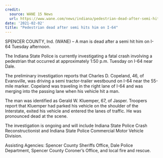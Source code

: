 ```yaml
---
credit:
  source: WANE 15 News
  url: https://www.wane.com/news/indiana/pedestrian-dead-after-semi-hits-him-on-i-64/
date: '2021-02-02'
title: "Pedestrian dead after semi hits him on I-64"
---
```

SPENCER COUNTY, Ind. (WANE) – A man is dead after a semi hit him on I-64 Tuesday afternoon.

The Indiana State Police is currently investigating a fatal crash involving a pedestrian that occurred at approximately 1:50 p.m. Tuesday on I-64 near Dale.

The preliminary investigation reports that Charles D. Copeland, 46, of Evansville, was driving a semi tractor-trailer westbound on I-64 near the 55-mile marker. Copeland was traveling in the right lane of I-64 and was merging into the passing lane when his vehicle hit a man.

The man was identified as Gerald W. Kluemper, 67, of Jasper. Troopers report that Kluemper had parked his vehicle on the shoulder of the Interstate, exited his vehicle and entered the lanes of traffic. He was pronounced dead at the scene.

The investigation is ongoing and will include Indiana State Police Crash Reconstructionist and Indiana State Police Commercial Motor Vehicle Division.

Assisting Agencies: Spencer County Sheriffs Office, Dale Police Department, Spencer County Coroner’s Office, and local fire and rescue.
